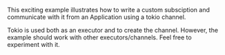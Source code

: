 This exciting example illustrates how to write a custom subsciption and communicate with it from an Application using a tokio channel.

Tokio is used both as an executor and to create the channel. However, the example should work with other executors/channels. Feel free to experiment with it.
